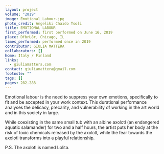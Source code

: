 ```yaml
---
layout: project
volume: "2019"
image: Emotional_Labour.jpg
photo_credit: Angeliki Chaido Tsoli
title: EMOTIONAL LABOUR
first_performed: first performed on June 16, 2019
place: DfbrL8r, Chicago, IL
times_performed: performed once in 2019
contributor: GIULIA MATTERA
collaborators: []
home: Italy / Finland
links:
  - giuliamattera.com
contact: giuliamattera@gmail.com
footnote: ""
tags: []
pages: 282-283
---
```


Emotional labour is the need to suppress your own emotions, specifically to fit and be accepted in your work context. This durational performance analyses the delicacy, precarity, and vulnerability of working in the art world and in this society in large.

While coexisting in the same small tub with an albine axolotl (an endangered aquatic salamander) for two and a half hours, the artist puts her body at the risk of toxic chemicals released by the axolotl, while the fear towards the axolotl transforms into a playful relationship.

P.S. The axolotl is named Lolita.
